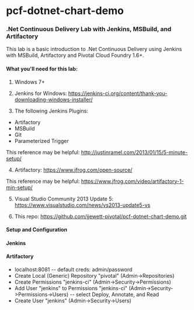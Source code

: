# pcf-dotnet-chart-demo
### .Net Continuous Delivery Lab with Jenkins, MSBuild, and Artifactory

This lab is a basic introduction to .Net Continuous Delivery using Jenkins with MSBuild, Artifactory and Pivotal Cloud Foundry 1.6+.

#### What you'll need for this lab:

1) Windows 7+

2) Jenkins for Windows: 
https://jenkins-ci.org/content/thank-you-downloading-windows-installer/

3) The following Jenkins Plugins:
- Artifactory
- MSBuild
- Git
- Parameterized Trigger

This reference may be helpful: 
http://justinramel.com/2013/01/15/5-minute-setup/

4) Artifactory:
https://www.jfrog.com/open-source/

This reference may be helpful:
https://www.jfrog.com/video/artifactory-1-min-setup/

5) Visual Studio Community 2013 Update 5:
https://www.visualstudio.com/news/vs2013-update5-vs

6) This repo:
https://github.com/jjewett-pivotal/pcf-dotnet-chart-demo.git

#### Setup and Configuration
#### Jenkins
#### Artifactory
- localhost:8081 -- default creds: admin/password
- Create Local (Generic) Repository "pivotal" (Admin->Repositories)
- Create Permissions "jenkins-ci" (Admin->Security->Permissions)
- Add User "jenkins" to Permissions "jenkins-ci" (Admin->Security->Permissions->Users) -- select Deploy, Annotate, and Read
- Create User "jenkins" (Admin->Security->Users)





